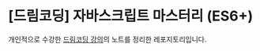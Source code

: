 # [드림코딩] 자바스크립트 마스터리 (ES6+)

개인적으로 수강한 [드림코딩 강의](https://academy.dream-coding.com/courses/javascript)의 노트를 정리한 레포지토리입니다.
